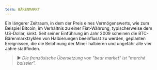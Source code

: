 ```yaml
---
term: BÄRENMARKT
---
```


Ein längerer Zeitraum, in dem der Preis eines Vermögenswerts, wie zum Beispiel Bitcoin, im Verhältnis zu einer Fiat-Währung, typischerweise dem US-Dollar, sinkt. Seit seiner Einführung im Jahr 2009 scheinen die BTC-Bärenmarktzyklen von Halbierungen beeinflusst zu werden, geplanten Ereignissen, die die Belohnung der Miner halbieren und ungefähr alle vier Jahre stattfinden.

> ► *Die französische Übersetzung von "bear market" ist "marché baissier".*